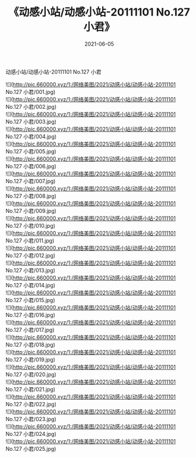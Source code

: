 ﻿---
layout: post
title:  《动感小站/动感小站-20111101 No.127 小君》
date:   2021-06-05
img: http://pic.660000.xyz/1:/网络美图/2021/动感小站/动感小站-20111101 No.127 小君/000.jpg
categories: [美女, 清纯, 唯美]
---

动感小站/动感小站-20111101 No.127 小君

 ![](http://pic.660000.xyz/1:/网络美图/2021/动感小站/动感小站-20111101 No.127 小君/001.jpg) <br>![](http://pic.660000.xyz/1:/网络美图/2021/动感小站/动感小站-20111101 No.127 小君/002.jpg) <br>![](http://pic.660000.xyz/1:/网络美图/2021/动感小站/动感小站-20111101 No.127 小君/003.jpg) <br>![](http://pic.660000.xyz/1:/网络美图/2021/动感小站/动感小站-20111101 No.127 小君/004.jpg) <br>![](http://pic.660000.xyz/1:/网络美图/2021/动感小站/动感小站-20111101 No.127 小君/005.jpg) <br>![](http://pic.660000.xyz/1:/网络美图/2021/动感小站/动感小站-20111101 No.127 小君/006.jpg) <br>![](http://pic.660000.xyz/1:/网络美图/2021/动感小站/动感小站-20111101 No.127 小君/007.jpg) <br>![](http://pic.660000.xyz/1:/网络美图/2021/动感小站/动感小站-20111101 No.127 小君/008.jpg) <br>![](http://pic.660000.xyz/1:/网络美图/2021/动感小站/动感小站-20111101 No.127 小君/009.jpg) <br>![](http://pic.660000.xyz/1:/网络美图/2021/动感小站/动感小站-20111101 No.127 小君/010.jpg) <br>![](http://pic.660000.xyz/1:/网络美图/2021/动感小站/动感小站-20111101 No.127 小君/011.jpg) <br>![](http://pic.660000.xyz/1:/网络美图/2021/动感小站/动感小站-20111101 No.127 小君/012.jpg) <br>![](http://pic.660000.xyz/1:/网络美图/2021/动感小站/动感小站-20111101 No.127 小君/013.jpg) <br>![](http://pic.660000.xyz/1:/网络美图/2021/动感小站/动感小站-20111101 No.127 小君/014.jpg) <br>![](http://pic.660000.xyz/1:/网络美图/2021/动感小站/动感小站-20111101 No.127 小君/015.jpg) <br>![](http://pic.660000.xyz/1:/网络美图/2021/动感小站/动感小站-20111101 No.127 小君/016.jpg) <br>![](http://pic.660000.xyz/1:/网络美图/2021/动感小站/动感小站-20111101 No.127 小君/017.jpg) <br>![](http://pic.660000.xyz/1:/网络美图/2021/动感小站/动感小站-20111101 No.127 小君/018.jpg) <br>![](http://pic.660000.xyz/1:/网络美图/2021/动感小站/动感小站-20111101 No.127 小君/019.jpg) <br>![](http://pic.660000.xyz/1:/网络美图/2021/动感小站/动感小站-20111101 No.127 小君/020.jpg) <br>![](http://pic.660000.xyz/1:/网络美图/2021/动感小站/动感小站-20111101 No.127 小君/021.jpg) <br>![](http://pic.660000.xyz/1:/网络美图/2021/动感小站/动感小站-20111101 No.127 小君/022.jpg) <br>![](http://pic.660000.xyz/1:/网络美图/2021/动感小站/动感小站-20111101 No.127 小君/023.jpg) <br>![](http://pic.660000.xyz/1:/网络美图/2021/动感小站/动感小站-20111101 No.127 小君/024.jpg) <br>![](http://pic.660000.xyz/1:/网络美图/2021/动感小站/动感小站-20111101 No.127 小君/025.jpg) <br>
